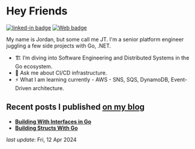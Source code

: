 <h1>Hey Friends</h1>

[![linked-in badge](https://img.shields.io/badge/JordanTaylor-2088FF?style=flat&logo=linkedin)](https://www.linkedin.com/in/jordan-taylor-3555aba6/)
[![Web badge](https://img.shields.io/badge/WebSite-30302f?style=flat&logo=google_chrome)](https://justjordant.com/)

My name is Jordan, but some call me JT. I'm a senior platform engineer juggling a few side projects with Go, .NET.


- 🏗️ I’m diving into Software Engineering and Distributed Systems in the Go ecosystem.
- 💬 Ask me about CI/CD infrastructure.
- ⚡ What I am learning currently - AWS - SNS, SQS, DynamoDB, Event-Driven architecture.

## Recent posts I published [on my blog](https://blog.justjordant.com)

- **[Building With Interfaces in Go](https://justjordant.com/blog/building-with-interfaces-in-go)**
- **[Building Structs With Go](https://justjordant.com/blog/building-structs-with-go)**

<!-- 
- **[Building With Interfaces in Go](https://justjordant.com/blog/building-with-interfaces-in-go)** ()
- **[Building Structs With Go](https://justjordant.com/blog/building-structs-with-go)** ()
 -->

_last update_: Fri, 12 Apr 2024
